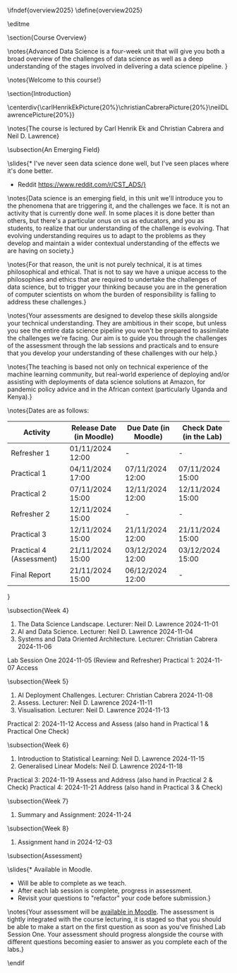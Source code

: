 \ifndef{overview2025}
\define{overview2025}

\editme


\section{Course Overview}

\notes{Advanced Data Science is a four-week unit that will give you both a broad overview of the challenges of data science as well as a deep understanding of the stages involved in delivering a data science pipeline. }

\notes{Welcome to this course!}

\section{Introduction}

\centerdiv{\carlHenrikEkPicture{20%}\christianCabreraPicture{20%}\neilDLawrencePicture{20%}}

\notes{The course is lectured by Carl Henrik Ek and Christian Cabrera and Neil D. Lawrence}

\subsection{An Emerging Field}

\slides{* I've never seen data science done well, but I've seen places where it's done better.
* Reddit 
  https://www.reddit.com/r/CST_ADS/}


\notes{Data science is an emerging field, in this unit we'll introduce you to the phenomena that are triggering it, and the challenges we face. It is not an activity that is currently done *well*. In some places it is done better than others, but there's a particular onus on us as educators, and you as students, to realize that our understanding of the challenge is evolving. That evolving understanding requires us to adapt to the problems as they develop and maintain a wider contextual understanding of the effects we are having on society.}

\notes{For that reason, the unit is not purely technical, it is at times philosophical and ethical. That is not to say we have a unique access to the philosophies and ethics that are required to undertake the challenges of data science, but to trigger your thinking because you are in the generation of computer scientists on whom the burden of responsibility is falling to address these challenges.}

\notes{Your assessments are designed to develop these skills alongside your technical understanding. They are ambitious in their scope, but unless you see the entire data science pipeline you won't be prepared to assimilate the challenges we're facing. Our aim is to guide you through the challenges of the assessment through the lab sessions and practicals and to ensure that you develop your understanding of these challenges with our help.}

\notes{The teaching is based not only on technical experience of the machine learning community, but real-world experience of deploying and/or assisting with deployments of data science solutions at Amazon, for pandemic policy advice and in the African context (particularly Uganda and Kenya).}

\notes{Dates are as follows:

| Activity                 | Release Date (in Moodle) | Due Date (in Moodle) | Check Date (in the Lab) |
|--------------------------|--------------------------|-----------------------|-------------------------|
| Refresher 1              | 01/11/2024 12:00        | -                     | -                       |
| Practical 1              | 04/11/2024 17:00        | 07/11/2024 12:00      | 07/11/2024 15:00        |
| Practical 2              | 07/11/2024 15:00        | 12/11/2024 12:00      | 12/11/2024 15:00        |
| Refresher 2              | 12/11/2024 15:00        | -                     | -                       |
| Practical 3              | 12/11/2024 15:00        | 21/11/2024 12:00      | 21/11/2024 15:00        |
| Practical 4 (Assessment) | 21/11/2024 15:00        | 03/12/2024 12:00      | 03/12/2024 15:00        |
| Final Report             | 21/11/2024 15:00        | 06/12/2024 12:00      | -                       |
}

\subsection{Week 4}

  1. The Data Science Landscape. Lecturer: Neil D. Lawrence 2024-11-01
  2. AI and Data Science. Lecturer: Neil D. Lawrence 2024-11-04
  3. Systems and Data Oriented Architecture. Lecturer: Christian Cabrera 2024-11-06

  Lab Session One 2024-11-05 (Review and Refresher)
  Practical 1: 2024-11-07 Access

\subsection{Week 5}

  1. AI Deployment Challenges. Lecturer: Christian Cabrera 2024-11-08
  2. Assess. Lecturer: Neil D. Lawrence 2024-11-11
  3. Visualisation. Lecturer: Neil D. Lawrence 2024-11-13

  Practical 2: 2024-11-12 Access and Assess (also hand in Practical 1 & Practical One Check)
  
  
\subsection{Week 6}

  1. Introduction to Statistical Learning: Neil D. Lawrence 2024-11-15
  2. Generalised Linear Models: Neil D. Lawrence 2024-11-18
  
  Practical 3: 2024-11-19 Assess and Address (also hand in Practical 2 & Check)
  Practical 4: 2024-11-21 Address (also hand in Practical 3 & Check)

\subsection{Week 7}

  1. Summary and Assignment:  2024-11-24
  
\subsection{Week 8}
  
  1. Assignment hand in 2024-12-03

\subsection{Assessment}

\slides{* Available in Moodle.
* Will be able to complete as we teach.
* After each lab session is complete, progress in assessment.
* Revisit your questions to "refactor" your code before submission.}

\notes{Your assessment will be [available in Moodle](https://www.vle.cam.ac.uk/). The assessment is tightly integrated with the course lecturing, it is staged so that you should be able to make a start on the first question as soon as you've finished Lab Session One. Your assessment should progress alongside the course with different questions becoming easier to answer as you complete each of the labs.}


\endif
